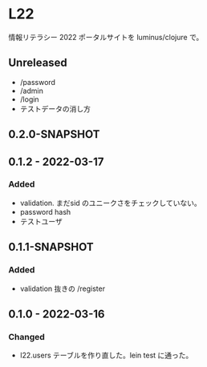 # L22

情報リテラシー 2022 ポータルサイトを luminus/clojure で。

## Unreleased
- /password
- /admin
- /login
- テストデータの消し方

## 0.2.0-SNAPSHOT


## 0.1.2 - 2022-03-17
### Added
- validation. まだsid のユニークさをチェックしていない。
- password hash
- テストユーザ

## 0.1.1-SNAPSHOT
### Added
- validation 抜きの /register


## 0.1.0 - 2022-03-16
### Changed
- l22.users テーブルを作り直した。lein test に通った。

